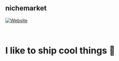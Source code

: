 ## nichemarket

[![Website](https://img.shields.io/github/package-json/v/nichemarket/tiny-react?label=mochalabs.cf&style=for-the-badge&url=https%3A%2F%2Fmochalabs.cf)](https://mochalabs.cf)

<br />

# I like to ship cool things 🚀


<!-- Link Variables -->
[Website]: https